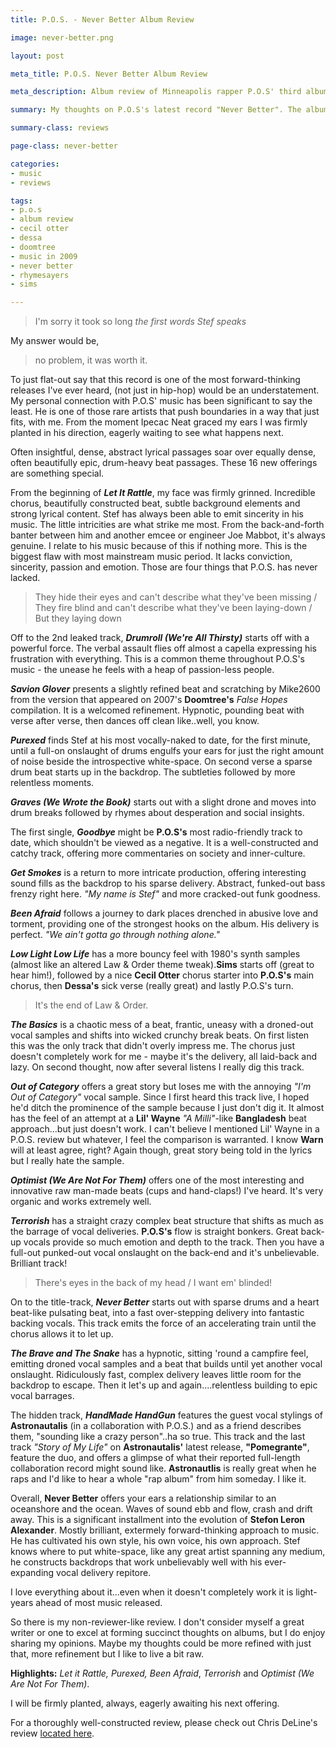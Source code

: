 ```yaml
---
title: P.O.S. - Never Better Album Review

image: never-better.png

layout: post

meta_title: P.O.S. Never Better Album Review

meta_description: Album review of Minneapolis rapper P.O.S' third album. Stef may have created the best album of 2009.

summary: My thoughts on P.O.S's latest record "Never Better". The album title pretty much says it all.

summary-class: reviews

page-class: never-better

categories:
- music
- reviews

tags:
- p.o.s
- album review
- cecil otter
- dessa
- doomtree
- music in 2009
- never better
- rhymesayers
- sims

---
```


> I'm sorry it took so long
<cite>the first words Stef speaks</cite>

My answer would be,

> no problem, it was worth it.

To just flat-out say that this record is one of the most forward-thinking releases I've ever heard, (not just in hip-hop) would be an understatement. My personal connection with P.O.S' music has been significant to say the least. He is one of those rare artists that push boundaries in a way that just fits, with me. From the moment Ipecac Neat graced my ears I was firmly planted in his direction, eagerly waiting to see what happens next.

Often insightful, dense, abstract lyrical passages soar over equally dense, often beautifully epic, drum-heavy beat passages. These 16 new offerings are something special.

From the beginning of _**Let It Rattle**_, my face was firmly grinned. Incredible chorus, beautifully constructed beat, subtle background elements and strong lyrical content. Stef has always been able to emit sincerity in his music. The little intricities are what strike me most. From the back-and-forth banter between him and another emcee or engineer Joe Mabbot, it's always genuine. I relate to his music because of this if nothing more. This is the biggest flaw with most mainstream music period. It lacks conviction, sincerity, passion and emotion. Those are four things that P.O.S. has never lacked. 

> They hide their eyes and can't describe what they've been missing / They fire blind and can't describe what they've been laying-down / But they laying down

Off to the 2nd leaked track, _**Drumroll (We're All Thirsty)**_ starts off with a powerful force. The verbal assault flies off almost a capella expressing his frustration with everything. This is a common theme throughout P.O.S's music - the unease he feels with a heap of passion-less people.

_**Savion Glover**_ presents a slightly refined beat and scratching by Mike2600 from the version that appeared on 2007's **Doomtree's** _False Hopes_ compilation. It is a welcomed refinement. Hypnotic, pounding beat with verse after verse, then dances off clean like..well, you know.

_**Purexed**_ finds Stef at his most vocally-naked to date, for the first minute, until a full-on onslaught of drums engulfs your ears for just the right amount of noise beside the introspective white-space. On second verse a sparse drum beat starts up in the backdrop. The subtleties followed by more relentless moments.

_**Graves (We Wrote the Book)**_ starts out with a slight drone and moves into drum breaks followed by rhymes about desperation and social insights.

The first single, _**Goodbye**_ might be **P.O.S's** most radio-friendly track to date, which shouldn't be viewed as a negative. It is a well-constructed and catchy track, offering more commentaries on society and inner-culture.

_**Get Smokes**_ is a return to more intricate production, offering interesting sound fills as the backdrop to his sparse delivery. Abstract, funked-out bass frenzy right here. _"My name is Stef"_ and more cracked-out funk goodness.

_**Been Afraid**_ follows a journey to dark places drenched in abusive love and torment, providing one of the strongest hooks on the album. His delivery is perfect. _"We ain't gotta go through nothing alone."_

_**Low Light Low Life**_ has a more bouncy feel with 1980's synth samples (almost like an altered Law &amp; Order theme tweak).**Sims** starts off (great to hear him!), followed by a nice **Cecil Otter** chorus starter into **P.O.S's** main chorus, then **Dessa's** sick verse (really great) and lastly P.O.S's turn.

> It's the end of Law &amp; Order.

_**The Basics**_ is a chaotic mess of a beat, frantic, uneasy with a droned-out vocal samples and shifts into wicked crunchy break beats. On first listen this was the only track that didn't overly impress me. The chorus just doesn't completely work for me - maybe it's the delivery, all laid-back and lazy. On second thought, now after several listens I really dig this track.

_**Out of Category**_ offers a great story but loses me with the annoying _"I'm Out of Category"_ vocal sample. Since I first heard this track live, I hoped he'd ditch the prominence of the sample because I just don't dig it. It almost has the feel of an attempt at a **Lil' Wayne** _"A Milli"_-like **Bangladesh** beat approach...but just doesn't work. I can't believe I mentioned Lil' Wayne in a P.O.S. review but whatever, I feel the comparison is warranted. I know **Warn** will at least agree, right? Again though, great story being told in the lyrics but I really hate the sample.

_**Optimist (We Are Not For Them)**_ offers one of the most interesting and innovative raw man-made beats (cups and hand-claps!) I've heard. It's very organic and works extremely well.

_**Terrorish**_ has a straight crazy complex beat structure that shifts as much as the barrage of vocal deliveries. **P.O.S's** flow is straight bonkers. Great back-up vocals provide so much emotion and depth to the track. Then you have a full-out punked-out vocal onslaught on the back-end and it's unbelievable. Brilliant track!

> There's eyes in the back of my head / I want em' blinded!

On to the title-track, _**Never Better**_ starts out with sparse drums and a heart beat-like pulsating beat, into a fast over-stepping delivery into fantastic backing vocals. This track emits the force of an accelerating train until the chorus allows it to let up.

_**The Brave and The Snake**_ has a hypnotic, sitting 'round a campfire feel, emitting droned vocal samples and a beat that builds until yet another vocal onslaught. Ridiculously fast, complex delivery leaves little room for the backdrop to escape. Then it let's up and again....relentless building to epic vocal barrages.

The hidden track, _**HandMade HandGun**_ features the guest vocal stylings of **Astronautalis** (in a collaboration with P.O.S.) and as a friend describes them, "sounding like a crazy person"..ha so true. This track and the last track _"Story of My Life"_ on **Astronautalis'** latest release, **"Pomegrante"**, feature the duo, and offers a glimpse of what their reported full-length collaboration record might sound like. **Astronautlis** is really great when he raps and I'd like to hear a whole "rap album" from him someday. I like it.

Overall, **Never Better** offers your ears a relationship similar to an oceanshore and the ocean. Waves of sound ebb and flow, crash and drift away. This is a significant installment into the evolution of **Stefon Leron Alexander**. Mostly brilliant, extermely forward-thinking approach to music. He has cultivated his own style, his own voice, his own approach. Stef knows where to put white-space, like any great artist spanning any medium, he constructs backdrops that work unbelievably well with his ever-expanding vocal delivery repitore.

I love everything about it...even when it doesn't completely work it is light-years ahead of most music released.

So there is my non-reviewer-like review. I don't consider myself a great writer or one to excel at forming succinct thoughts on albums, but I do enjoy sharing my opinions. Maybe my thoughts could be more refined with just that, more refinement but I like to live a bit raw.

**Highlights:** _Let it Rattle, Purexed, Been Afraid_, _Terrorish_ and _Optimist (We Are Not For Them)_.

I will be firmly planted, always, eagerly awaiting his next offering.

For a thoroughly well-constructed review, please check out Chris DeLine's review <a class="external" title="Chris DeLine's Never Better Review" href="http://www.culturebully.com/pos-never-better-review">located here</a>.

